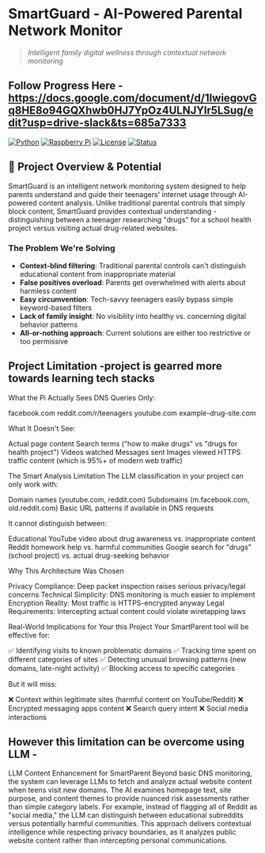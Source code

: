 # SmartGuard - AI-Powered Parental Network Monitor

> *Intelligent family digital wellness through contextual network monitoring*
## Follow Progress Here - https://docs.google.com/document/d/1IwiegovGq8HE8o94GQXhwb0HJ7YpOz4ULNJYlr5LSug/edit?usp=drive-slack&ts=685a7333
[![Python](https://img.shields.io/badge/Python-3.11+-blue.svg)](https://python.org)
[![Raspberry Pi](https://img.shields.io/badge/Platform-Raspberry%20Pi%204-red.svg)](https://raspberrypi.org)
[![License](https://img.shields.io/badge/License-MIT-green.svg)](LICENSE)
[![Status](https://img.shields.io/badge/Status-In%20Development-yellow.svg)]()

## 🎯 Project Overview & Potential 

SmartGuard is an intelligent network monitoring system designed to help parents understand and guide their teenagers' internet usage through AI-powered content analysis. Unlike traditional parental controls that simply block content, SmartGuard provides contextual understanding - distinguishing between a teenager researching "drugs" for a school health project versus visiting actual drug-related websites.

### The Problem We're Solving

- **Context-blind filtering**: Traditional parental controls can't distinguish educational content from inappropriate material
- **False positives overload**: Parents get overwhelmed with alerts about harmless content  
- **Easy circumvention**: Tech-savvy teenagers easily bypass simple keyword-based filters
- **Lack of family insight**: No visibility into healthy vs. concerning digital behavior patterns
- **All-or-nothing approach**: Current solutions are either too restrictive or too permissive

## Project Limitation -project is gearred more towards learning tech stacks
What the Pi Actually Sees
DNS Queries Only:

facebook.com
reddit.com/r/teenagers
youtube.com
example-drug-site.com

What It Doesn't See:

Actual page content
Search terms ("how to make drugs" vs "drugs for health project")
Videos watched
Messages sent
Images viewed
HTTPS traffic content (which is 95%+ of modern web traffic)

The Smart Analysis Limitation
The LLM classification in your project can only work with:

Domain names (youtube.com, reddit.com)
Subdomains (m.facebook.com, old.reddit.com)
Basic URL patterns if available in DNS requests

It cannot distinguish between:

Educational YouTube video about drug awareness vs. inappropriate content
Reddit homework help vs. harmful communities
Google search for "drugs" (school project) vs. actual drug-seeking behavior

Why This Architecture Was Chosen
 

Privacy Compliance: Deep packet inspection raises serious privacy/legal concerns
Technical Simplicity: DNS monitoring is much easier to implement
Encryption Reality: Most traffic is HTTPS-encrypted anyway
Legal Requirements: Intercepting actual content could violate wiretapping laws

Real-World Implications for Your this Project
Your SmartParent tool will be effective for:

✅ Identifying visits to known problematic domains
✅ Tracking time spent on different categories of sites
✅ Detecting unusual browsing patterns (new domains, late-night activity)
✅ Blocking access to specific categories

But it will miss:

❌ Context within legitimate sites (harmful content on YouTube/Reddit)
❌ Encrypted messaging apps content
❌ Search query intent
❌ Social media interactions

## However this limitation can be overcome using LLM - 

LLM Content Enhancement for SmartParent
Beyond basic DNS monitoring, the system can leverage LLMs to fetch and analyze actual website content when teens visit new domains. The AI examines homepage text, site purpose, and content themes to provide nuanced risk assessments rather than simple category labels. For example, instead of flagging all of Reddit as "social media," the LLM can distinguish between educational subreddits versus potentially harmful communities. This approach delivers contextual intelligence while respecting privacy boundaries, as it analyzes public website content rather than intercepting personal communications.

